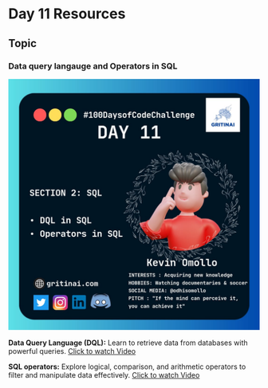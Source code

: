 # Day 11 Resources

## Topic

### Data query langauge and Operators in SQL

![100 days of code Day 11](https://github.com/GritinAI/100daysofcode2.0/blob/main/Images/Day11.jpg)

**Data Query Language (DQL):** Learn to retrieve data from databases with powerful queries.
[Click to watch Video](https://www.youtube.com/watch?v=p14udDzOQFw&t=0s)

**SQL operators:** Explore logical, comparison, and arithmetic operators to filter and manipulate data effectively.
[Click to watch Video](https://www.youtube.com/watch?v=m1pCQCCGWoQ)


